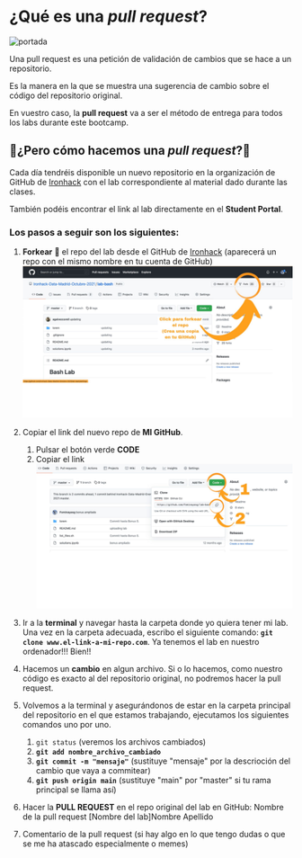 # ¿Qué es una *pull request*?
![portada](https://media.makeameme.org/created/look-pull-requests.jpg)

Una pull request es una petición de validación de cambios que se hace a un repositorio.

Es la manera en la que se muestra una sugerencia de cambio sobre el código del repositorio original.

En vuestro caso, la **pull request** va a ser el método de entrega para todos los labs durante este bootcamp.

## 🧠¿Pero cómo hacemos una *pull request*?🧠

Cada día tendréis disponible un nuevo repositorio en la organización de GitHub de [Ironhack](https://github.com/Ironhack-Data-Madrid-Enero-2022) con el lab correspondiente al material dado durante las clases.

También podéis encontrar el link al lab directamente en el **Student Portal**.

### Los pasos a seguir son los siguientes:

1. **Forkear**  :fork_and_knife: el repo del lab desde el GitHub de [Ironhack](https://github.com/Ironhack-Data-Madrid-Enero-2022) (aparecerá un repo con el mismo nombre en tu cuenta de GitHub)
![img_pull1](https://github.com/Fominayasg/Instrucciones_pull-request/blob/main/images/img_1.jpg)

2. Copiar el link del nuevo repo de **MI GitHub**.
    1. Pulsar el botón verde **CODE**
    2. Copiar el link
![img_pull2](https://github.com/Fominayasg/Instrucciones_pull-request/blob/main/images/img_2.jpg)

3. Ir a la **terminal** y navegar hasta la carpeta donde yo quiera tener mi lab.
Una vez en la carpeta adecuada, escribo el siguiente comando: **`git clone www.el-link-a-mi-repo.com`**. Ya tenemos el lab en nuestro ordenador!!! Bien!!
4. Hacemos un **cambio** en algun archivo. Si o lo hacemos, como nuestro código es exacto al del repositorio original, no podremos hacer la pull request.
5. Volvemos a la terminal y asegurándonos de estar en la carpeta principal del repositorio en el que estamos trabajando, ejecutamos los siguientes comandos uno por uno.
    1. `git status` (veremos los archivos cambiados)
    1. **`git add nombre_archivo_cambiado`**
    2. **`git commit -m "mensaje"`** (sustituye "mensaje" por la descrioción del cambio que vaya a commitear)
    3. **`git push origin main`** (sustituye "main" por "master" si tu rama principal se llama así)
6. Hacer la **PULL REQUEST** en el repo original del lab en GitHub:
Nombre de la pull request [Nombre del lab]Nombre Apellido
7. Comentario de la pull request (si hay algo en lo que tengo dudas o que se me ha atascado especialmente o memes)

